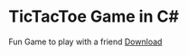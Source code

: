 # TicTacToe Game in C#
Fun Game to play with a friend 
[Download](https://github.com/BWizard06/TicTacToeGame-in-Cs/releases/tag/v0.3.0)
